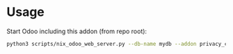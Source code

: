 # Usage

Start Odoo including this addon (from repo root):

```bash
python3 scripts/nix_odoo_web_server.py --db-name mydb --addon privacy_consent
```
